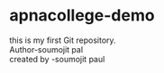 # apnacollege-demo
this is my first Git repository.
<br>
Author-soumojit pal
<br>
created by -soumojit paul

